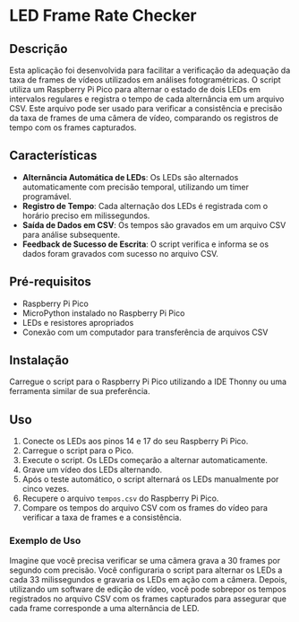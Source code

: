 # LED Frame Rate Checker
## Descrição
Esta aplicação foi desenvolvida para facilitar a verificação da adequação da taxa de frames de vídeos utilizados em análises fotogramétricas. O script utiliza um Raspberry Pi Pico para alternar o estado de dois LEDs em intervalos regulares e registra o tempo de cada alternância em um arquivo CSV. Este arquivo pode ser usado para verificar a consistência e precisão da taxa de frames de uma câmera de vídeo, comparando os registros de tempo com os frames capturados.

## Características
- **Alternância Automática de LEDs**: Os LEDs são alternados automaticamente com precisão temporal, utilizando um timer programável.
- **Registro de Tempo**: Cada alternação dos LEDs é registrada com o horário preciso em milissegundos.
- **Saída de Dados em CSV**: Os tempos são gravados em um arquivo CSV para análise subsequente.
- **Feedback de Sucesso de Escrita**: O script verifica e informa se os dados foram gravados com sucesso no arquivo CSV.

## Pré-requisitos
- Raspberry Pi Pico
- MicroPython instalado no Raspberry Pi Pico
- LEDs e resistores apropriados
- Conexão com um computador para transferência de arquivos CSV

## Instalação
Carregue o script para o Raspberry Pi Pico utilizando a IDE Thonny ou uma ferramenta similar de sua preferência.

## Uso
1. Conecte os LEDs aos pinos 14 e 17 do seu Raspberry Pi Pico.
2. Carregue o script para o Pico.
3. Execute o script. Os LEDs começarão a alternar automaticamente.
4. Grave um vídeo dos LEDs alternando.
5. Após o teste automático, o script alternará os LEDs manualmente por cinco vezes.
6. Recupere o arquivo `tempos.csv` do Raspberry Pi Pico.
7. Compare os tempos do arquivo CSV com os frames do vídeo para verificar a taxa de frames e a consistência.

### Exemplo de Uso
Imagine que você precisa verificar se uma câmera grava a 30 frames por segundo com precisão. Você configuraria o script para alternar os LEDs a cada 33 milissegundos e gravaria os LEDs em ação com a câmera. Depois, utilizando um software de edição de vídeo, você pode sobrepor os tempos registrados no arquivo CSV com os frames capturados para assegurar que cada frame corresponde a uma alternância de LED.

